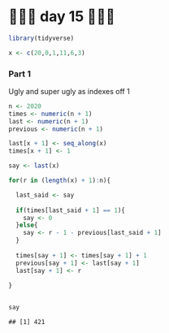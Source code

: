 🎄🎄🎄 day 15 🎄🎄🎄
================

``` r
library(tidyverse)

x <- c(20,0,1,11,6,3)
```

### Part 1

Ugly and super ugly as indexes off 1

``` r
n <- 2020
times <- numeric(n + 1)
last <- numeric(n + 1)
previous <- numeric(n + 1)

last[x + 1] <- seq_along(x)
times[x + 1] <- 1

say <- last(x)

for(r in (length(x) + 1):n){

  last_said <- say
  
  if(times[last_said + 1] == 1){
    say <- 0
  }else{
    say <- r - 1 - previous[last_said + 1]
  }
  
  times[say + 1] <- times[say + 1] + 1
  previous[say + 1] <- last[say + 1]
  last[say + 1] <- r
  
}


say
```

    ## [1] 421
